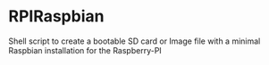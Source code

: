 RPIRaspbian
===========

Shell script to create a bootable SD card or Image file with a minimal Raspbian installation for the Raspberry-PI